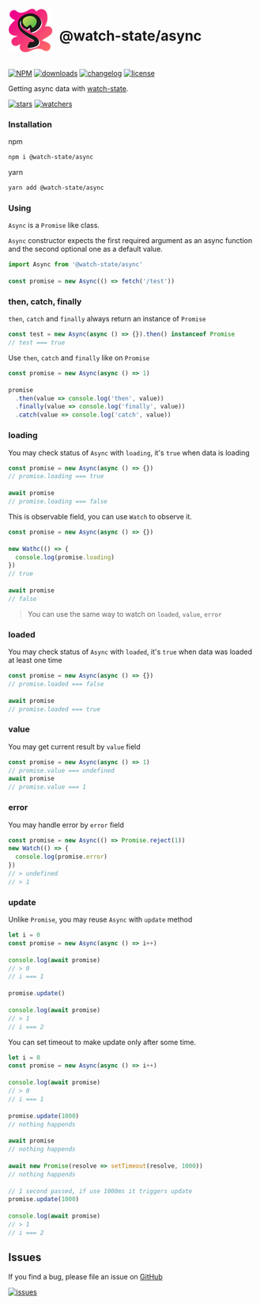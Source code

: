 <a href="https://www.npmjs.com/package/watch-state">
  <img src="https://raw.githubusercontent.com/d8corp/watch-state/v3.3.3/img/logo.svg" align="left" width="90" height="90" alt="Watch-State logo by Mikhail Lysikov">
</a>

# &nbsp; @watch-state/async

&nbsp;

[![NPM](https://img.shields.io/npm/v/@watch-state/async.svg)](https://www.npmjs.com/package/@watch-state/async)
[![downloads](https://img.shields.io/npm/dm/@watch-state/async.svg)](https://www.npmtrends.com/@watch-state/async)
[![changelog](https://img.shields.io/badge/Changelog-⋮-brightgreen)](https://changelogs.xyz/@watch-state/async)
[![license](https://img.shields.io/npm/l/@watch-state/async)](https://github.com/d8corp/watch-state-async/blob/main/LICENSE)

Getting async data with [watch-state](https://www.npmjs.com/package/watch-state).

[![stars](https://img.shields.io/github/stars/d8corp/watch-state-async?style=social)](https://github.com/d8corp/watch-state-async/stargazers)
[![watchers](https://img.shields.io/github/watchers/d8corp/watch-state-async?style=social)](https://github.com/d8corp/watch-state-async/watchers)

### Installation

npm
```bash
npm i @watch-state/async
```

yarn
```bash
yarn add @watch-state/async
```

### Using

`Async` is a `Promise` like class.

`Async` constructor expects the first required argument as an async function and the second optional one as a default value.
```javascript
import Async from '@watch-state/async'

const promise = new Async(() => fetch('/test'))
```

### then, catch, finally

`then`, `catch` and `finally` always return an instance of `Promise`
```javascript
const test = new Async(async () => {}).then() instanceof Promise
// test === true 
```

Use `then`, `catch` and `finally` like on `Promise`
```javascript
const promise = new Async(async () => 1)

promise
  .then(value => console.log('then', value))
  .finally(value => console.log('finally', value))
  .catch(value => console.log('catch', value))
```

### loading

You may check status of `Async` with `loading`, it's `true` when data is loading
```javascript
const promise = new Async(async () => {})
// promise.loading === true

await promise
// promise.loading === false
```

This is observable field, you can use `Watch` to observe it.
```javascript
const promise = new Async(async () => {})

new Wathc(() => {
  console.log(promise.loading)
})
// true

await promise
// false
```

> You can use the same way to watch on `loaded`, `value`, `error`

### loaded

You may check status of `Async` with `loaded`, it's `true` when data was loaded at least one time
```javascript
const promise = new Async(async () => {})
// promise.loaded === false

await promise
// promise.loaded === true
```

### value

You may get current result by `value` field
```javascript
const promise = new Async(async () => 1)
// promise.value === undefined
await promise
// promise.value === 1
```

### error

You may handle error by `error` field
```javascript
const promise = new Async(() => Promise.reject(1))
new Watch(() => {
  console.log(promise.error)
})
// > undefined
// > 1
```

### update

Unlike `Promise`, you may reuse `Async` with `update` method
```javascript
let i = 0
const promise = new Async(async () => i++)

console.log(await promise)
// > 0
// i === 1

promise.update()

console.log(await promise)
// > 1
// i === 2
```

You can set timeout to make update only after some time.
```javascript
let i = 0
const promise = new Async(async () => i++)

console.log(await promise)
// > 0
// i === 1

promise.update(1000)
// nothing happends

await promise
// nothing happends

await new Promise(resolve => setTimeout(resolve, 1000))
// nothing happends

// 1 second passed, if use 1000ms it triggers update
promise.update(1000)

console.log(await promise)
// > 1
// i === 2
```

## Issues

If you find a bug, please file an issue on [GitHub](https://github.com/d8corp/watch-state-async/issues)

[![issues](https://img.shields.io/github/issues-raw/d8corp/watch-state-async)](https://github.com/d8corp/watch-state-async/issues)

